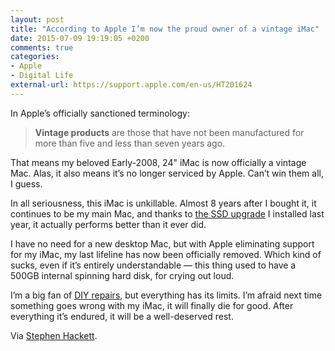 ```yaml
---
layout: post
title: "According to Apple I’m now the proud owner of a vintage iMac"
date: 2015-07-09 19:19:05 +0200
comments: true
categories: 
- Apple
- Digital Life
external-url: https://support.apple.com/en-us/HT201624
---
```


In Apple’s officially sanctioned terminology:

> **Vintage products** are those that have not been manufactured for more than five and less than seven years ago.

That means my beloved Early-2008, 24" iMac is now officially a vintage Mac. Alas, it also means it’s no longer serviced by Apple. Can’t win them all, I guess.

In all seriousness, this iMac is unkillable. Almost 8 years after I bought it, it continues to be my main Mac, and thanks to [the SSD upgrade](/2014/05/21/upgrading-my-early-2008-24-imac-to-an-ssd/) I installed last year, it actually performs better than it ever did. 

I have no need for a new desktop Mac, but with Apple eliminating support for my iMac, my last lifeline has now been officially removed. Which kind of sucks, even if it’s entirely understandable — this thing used to have a 500GB internal spinning hard disk, for crying out loud.

I’m a big fan of [DIY repairs](https://www.ifixit.com), but everything has its limits. I’m afraid next time something goes wrong with my iMac, it will finally die for good. After everything it’s endured, it will be a well-deserved rest.

Via [Stephen Hackett](http://www.512pixels.net/blog/2015/7/apple-updates-vintage-and-obsolete-products-list).